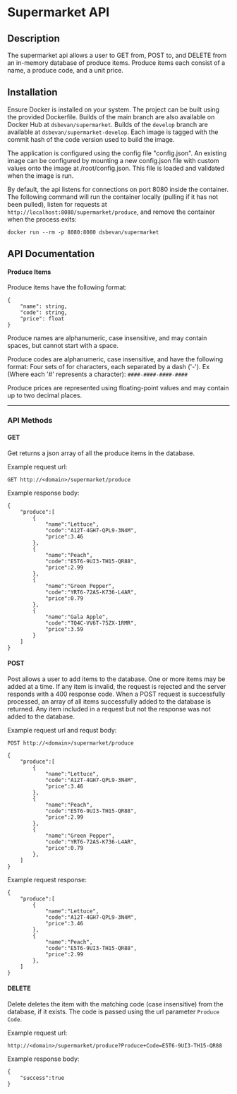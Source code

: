 # Supermarket API

## Description
The supermarket api allows a user to GET from, POST to, and DELETE from an in-memory database of produce items. Produce items each consist of a name, a produce code, and a unit price.

## Installation
Ensure Docker is installed on your system.
The project can be built using the provided Dockerfile. Builds of the main branch are also available on Docker Hub at `dsbevan/supermarket`. Builds of the `develop` branch are available at `dsbevan/supermarket-develop`. Each image is tagged with the commit hash of the code version used to build the image.

The application is configured using the config file "config.json". An existing image can be configured by mounting a new config.json file with custom values onto the image at /root/config.json.  This file is loaded and validated when the image is run.

By default, the api listens for connections on port 8080 inside the container. The following command will run the container locally (pulling if it has not been pulled), listen for requests at `http://localhost:8080/supermarket/produce`, and remove the container when the process exits:
```
docker run --rm -p 8080:8080 dsbevan/supermarket
```

## API Documentation
#### Produce Items
Produce items have the following format:
```
{
    "name": string,
    "code": string,
    "price": float
}
```

Produce names are alphanumeric, case insensitive, and may contain spaces, but cannot start with a space.

Produce codes are alphanumeric, case insensitive, and have the following format: Four sets of for characters, each separated by a dash ('-'). Ex (Where each '#' represents a character):
`####-####-####-####`

Produce prices are represented using floating-point values and may contain up to two decimal places.

***
### API Methods

#### GET
Get returns a json array of all the produce items in the database.

Example request url:
```
GET http://<domain>/supermarket/produce
```

Example response body:
```
{
    "produce":[
        {
            "name":"Lettuce",
            "code":"A12T-4GH7-QPL9-3N4M",
            "price":3.46
        },
        {
            "name":"Peach",
            "code":"E5T6-9UI3-TH15-QR88",
            "price":2.99
        },
        {
            "name":"Green Pepper",
            "code":"YRT6-72AS-K736-L4AR",
            "price":0.79
        },
        {
            "name":"Gala Apple",
            "code":"TQ4C-VV6T-75ZX-1RMR",
            "price":3.59
        }
    ]
}
```

#### POST
Post allows a user to add items to the database. One or more items may be added at a time. If any item is invalid, the request is rejected and the server responds with a 400 response code. When a POST request is successfully processed, an array of all items successfully added to the database is returned. Any item included in a request but not the response was not added to the database.

Example request url and requst body:
```
POST http://<domain>/supermarket/produce

{
    "produce":[
        {
            "name":"Lettuce",
            "code":"A12T-4GH7-QPL9-3N4M",
            "price":3.46
        },
        {
            "name":"Peach",
            "code":"E5T6-9UI3-TH15-QR88",
            "price":2.99
        },
        {
            "name":"Green Pepper",
            "code":"YRT6-72AS-K736-L4AR",
            "price":0.79
        },
    ]
}
```

Example request response:
```
{
    "produce":[
        {
            "name":"Lettuce",
            "code":"A12T-4GH7-QPL9-3N4M",
            "price":3.46
        },
        {
            "name":"Peach",
            "code":"E5T6-9UI3-TH15-QR88",
            "price":2.99
        },
    ]
}
```
 
#### DELETE
Delete deletes the item with the matching code (case insensitive) from the database, if it exists. The code is passed using the url parameter `Produce Code`.

Example request url:
```
http://<domain>/supermarket/produce?Produce+Code=E5T6-9UI3-TH15-QR88
```

Example response body:
```
{
    "success":true
}
```
